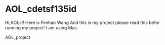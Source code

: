 AOL_cdetsf135id
===============
Hi,AOLs!!
Here is Fenhan Wang
And this is my project
please read this befor running my project!
I am using Mac.



AOL_project
